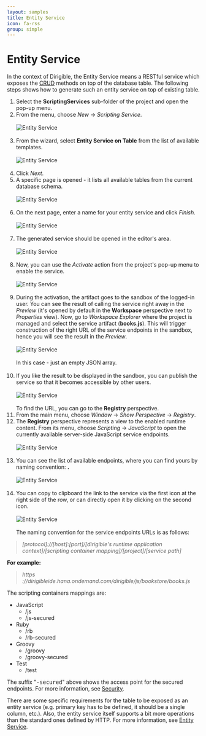 ```yaml
---
layout: samples
title: Entity Service
icon: fa-rss
group: simple
---
```


Entity Service
===

In the context of Dirigible, the Entity Service means a RESTful service which exposes the [CRUD](http://en.wikipedia.org/wiki/Create,\_read,\_update\_and\_delete) methods on top of the database table. The following steps shows how to generate such an entity service on top of existing table.

1. Select the **ScriptingServices** sub-folder of the project and open the pop-up menu.
2. From the menu, choose *New* -> *Scripting Service*.
<br></br>
![Entity Service](bookstore/16_books_entity_service_menu.png)
<br></br>
3. From the wizard, select **Entity Service on Table** from the list of available templates.
<br></br>
![Entity Service](bookstore/17_books_entity_service_wizard_1.png)
<br></br>
4. Click *Next*.
5. A specific page is opened - it lists all available tables from the current database schema.
<br></br>
![Entity Service](bookstore/18_books_entity_service_wizard_2.png)
<br></br>
6. On the next page, enter a name for your entity service and click *Finish*.
<br></br>
![Entity Service](bookstore/19_books_entity_service_wizard_3.png)
<br></br>
7. The generated service should be opened in the editor's area.
<br></br>
![Entity Service](bookstore/20_books_entity_service_content.png)
<br></br>
8. Now, you can use the *Activate* action from the project's pop-up menu to enable the service.
<br></br>
![Entity Service](bookstore/21_books_entity_service_activate.png)
<br></br>
9. During the activation, the artifact goes to the sandbox of the logged-in user. You can see the result of calling the service right away in the *Preview* (it's opened by default in the **Workspace** perspective next to *Properties* view). Now, go to *Workspace Explorer* where the project is managed and select the service artifact (**books.js**). This will trigger construction of the right URL of the service endpoints in the sandbox, hence you will see the result in the *Preview*.
<br></br>
![Entity Service](bookstore/22_books_entity_service_test.png)
<br></br>
In this case - just an empty JSON array.
<br></br>
10. If you like the result to be displayed in the sandbox, you can publish the service so that it becomes accessible by other users. 
<br></br>
![Entity Service](bookstore/23_books_entity_service_publish.png)
<br></br>
To find the URL, you can go to the **Registry** perspective. 
11. From the main menu, choose *Window* -> *Show Perspective* -> *Registry*.
12. The **Registry** perspective represents a view to the enabled runtime content. From its menu, choose *Scripting* -> *JavaScript* to open the currently available server-side JavaScript service endpoints.
<br></br>
![Entity Service](bookstore/24_books_entity_service_registry_1.png)
<br></br>
13. You can see the list of available endpoints, where you can find yours by naming convention: **<project>.<service path>**
<br></br>
![Entity Service](bookstore/25_books_entity_service_registry_2.png)
<br></br>
14. You can copy to clipboard the link to the service via the first icon at the right side of the row, or can directly open it by clicking on the second icon.
<br></br>
![Entity Service](bookstore/26_books_entity_service_registry_3.png)
<br></br>
The naming convention for the service endpoints URLs is as follows:

> *[protocol]://[host]:[port]/[dirigible's runtime application context]/[scripting container mapping]/[project]/[service path]*

**For example:**

> *https ://dirigibleide.hana.ondemand.com/dirigible/js/bookstore/books.js*


The scripting containers mappings are:

*	JavaScript
	*	/js
	*	/js-secured
*	Ruby
	*	/rb
	*	/rb-secured
*	Groovy
	*	/groovy
	*	/groovy-secured
*	Test
	*	/test

The suffix "<samp>-secured</samp>" above shows the access point for the secured endpoints. For more information, see [Security](../help/security.html).


There are some specific requirements for the table to be exposed as an entity service (e.g. primary key has to be defined, it should be a single column, etc.).
Also, the entity service itself supports a bit more operations than the standard ones defined by HTTP. For more information, see [Entity Service](../help/entity_service.html).


